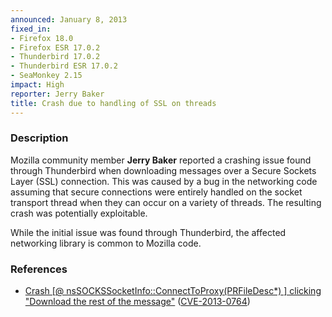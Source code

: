```yaml
---
announced: January 8, 2013
fixed_in:
- Firefox 18.0
- Firefox ESR 17.0.2
- Thunderbird 17.0.2
- Thunderbird ESR 17.0.2
- SeaMonkey 2.15
impact: High
reporter: Jerry Baker
title: Crash due to handling of SSL on threads
---
```


<h3>Description</h3>

<p>Mozilla community member <strong>Jerry Baker</strong> reported a crashing issue found through Thunderbird when downloading messages over a Secure Sockets Layer (SSL) connection. This was caused by a bug in the networking code assuming that secure connections were entirely handled on the socket transport thread when they can occur on a variety of threads. The resulting crash was potentially exploitable.
</p>

<p class="note">While the initial issue was found through Thunderbird, the affected networking library is common to Mozilla code.</p>


<h3>References</h3>

<ul>
  <li><a href="https://bugzilla.mozilla.org/show_bug.cgi?id=804237">
      Crash [@ nsSOCKSSocketInfo::ConnectToProxy(PRFileDesc*) ] clicking "Download the rest of the message"</a> (<a href="http://cve.mitre.org/cgi-bin/cvename.cgi?name=CVE-2013-0764" class="ex-ref">CVE-2013-0764</a>)</li>
</ul>



